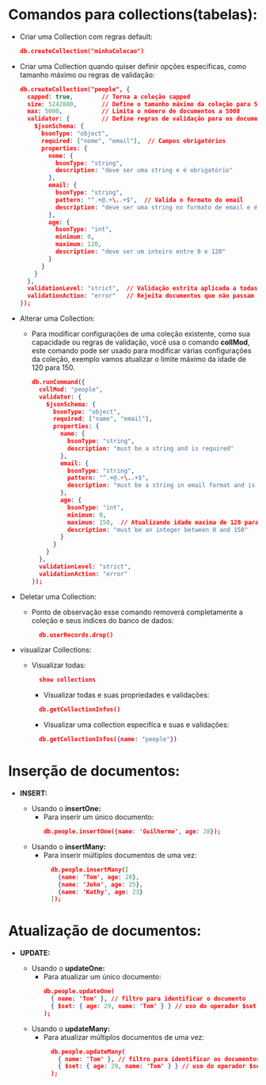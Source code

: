 # Comandos para collections(tabelas):

- Criar uma Collection com regras default:
  ```json
  db.createCollection("minhaColecao")
  ```

- Criar uma Collection quando quiser definir opções específicas, como tamanho máximo ou regras de validação:
  ```json
  db.createCollection("people", {
    capped: true,        // Torna a coleção capped
    size: 5242880,       // Define o tamanho máximo da coleção para 5MB
    max: 5000,           // Limita o número de documentos a 5000
    validator: {         // Define regras de validação para os documentos
      $jsonSchema: {
        bsonType: "object",
        required: ["nome", "email"],  // Campos obrigatórios
        properties: {
          nome: {
            bsonType: "string",
            description: "deve ser uma string e é obrigatório"
          },
          email: {
            bsonType: "string",
            pattern: "^.+@.+\..+$",  // Valida o formato do email
            description: "deve ser uma string no formato de email e é obrigatório"
          },
          age: {
            bsonType: "int",
            minimum: 0,
            maximum: 120,
            description: "deve ser um inteiro entre 0 e 120"
          }
        }
      }
    },
    validationLevel: "strict",  // Validação estrita aplicada a todas as operações
    validationAction: "error"   // Rejeita documentos que não passam na validação
  });
  ```

- Alterar uma Collection:
  - Para modificar configurações de uma coleção existente, como sua capacidade ou regras de validação, você usa o comando **collMod**, este comando pode ser usado para modificar várias configurações da coleção, exemplo vamos atualizar o limite máximo da idade de 120 para 150.

    ```json
    db.runCommand({
      collMod: "people",
      validator: {
        $jsonSchema: {
          bsonType: "object",
          required: ["name", "email"],
          properties: {
            name: {
              bsonType: "string",
              description: "must be a string and is required"
            },
            email: {
              bsonType: "string",
              pattern: "^.+@.+\..+$",
              description: "must be a string in email format and is required"
            },
            age: {
              bsonType: "int",
              minimum: 0,
              maximum: 150,  // Atualizando idade maxima de 120 para 150
              description: "must be an integer between 0 and 150"
            }
          }
        }
      },
      validationLevel: "strict",
      validationAction: "error"
    });
    ```
- Deletar uma Collection:
  - Ponto de observação esse comando removerá completamente a coleção e seus índices do banco de dados:
    ```json
      db.userRecords.drop()
    ```

- visualizar Collections:
  - Visualizar todas:
    ```json
      show collections
    ```

    - Visualizar todas e suas propriedades e validações:
    ```json
      db.getCollectionInfos()
    ```

      - Visualizar uma collection especifíca e suas e validações:
    ```json
      db.getCollectionInfos({name: "people"})
    ```


# Inserção de documentos:
- **INSERT:**

  - Usando o **insertOne:**
    - Para inserir um único documento:
      ```json
      db.people.insertOne({name: 'Guilherme', age: 28});
      ```
  - Usando o **insertMany:**
    - Para inserir múltiplos documentos de uma vez:
      ```json
        db.people.insertMany([
          {name: 'Tom', age: 28},
          {name: 'John', age: 25},
          {name: 'Kathy', age: 23}
        ]);
      ```

# Atualização de documentos:
- **UPDATE:**

  - Usando o **updateOne:**
    - Para atualizar um único documento:
      ```json
      db.people.updateOne(
        { name: 'Tom' }, // filtro para identificar o documento
        { $set: { age: 29, name: 'Tom' } } // uso do operador $set para atualizar os campos
      );
      ```
  - Usando o **updateMany:**
    - Para atualizar múltiplos documentos de uma vez:
      ```json
        db.people.updateMany(
          { name: 'Tom' }, // filtro para identificar os documentos
          { $set: { age: 29, name: 'Tom' } } // uso do operador $set para atualizar os campos
        );
      ```
